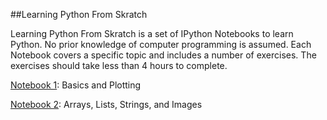 ##Learning Python From Skratch

Learning Python From Skratch is a set of IPython Notebooks to learn Python. 
No prior knowledge of computer programming is assumed. 
Each Notebook covers a specific topic and includes a number of exercises. 
The exercises should take less than 4 hours to complete. 

<a href="http://nbviewer.ipython.org/github/mbakker7/python_from_scratch/blob/master/notebook1/python_from_skratch_1.ipynb">Notebook 1</a>: 
Basics and Plotting

<a href="http://nbviewer.ipython.org/github/mbakker7/python_from_scratch/blob/master/notebook2/python_from_skratch_2.ipynb">Notebook 2</a>: 
Arrays, Lists, Strings, and Images
